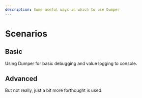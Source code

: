 ```yaml
---
description: Some useful ways in which to use Dumper
---
```


# Scenarios

## Basic

Using Dumper for basic debugging and value logging to console.

## Advanced

But not really, just a bit more forthought is used.

